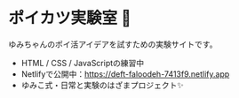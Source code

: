 # ポイカツ実験室 🧪
ゆみちゃんのポイ活アイデアを試すための実験サイトです。

- HTML / CSS / JavaScriptの練習中
- Netlifyで公開中：https://deft-faloodeh-7413f9.netlify.app
- ゆみこ式・日常と実験のはざまプロジェクト✨